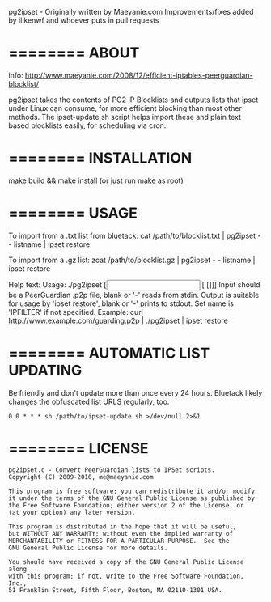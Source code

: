 pg2ipset - Originally written by Maeyanie.com 
Improvements/fixes added by ilikenwf and whoever puts in pull requests

========
ABOUT
========

info: http://www.maeyanie.com/2008/12/efficient-iptables-peerguardian-blocklist/

pg2ipset takes the contents of PG2 IP Blocklists and outputs lists that
ipset under Linux can consume, for more efficient blocking than most 
other methods. The ipset-update.sh script helps import these and
plain text based blocklists easily, for scheduling via cron.


========
INSTALLATION
========

make build && make install 
(or just run make as root)

========
USAGE
========

To import from a .txt list from bluetack:
	cat /path/to/blocklist.txt | pg2ipset - - listname | ipset restore

To import from a .gz list:
	zcat /path/to/blocklist.gz | pg2ipset - - listname | ipset restore

Help text:
	Usage: ./pg2ipset [<input> [<output> [<set name>]]]
	Input should be a PeerGuardian .p2p file, blank or '-' reads from stdin.
	Output is suitable for usage by 'ipset restore', blank or '-' prints to stdout.
	Set name is 'IPFILTER' if not specified.
	Example: curl http://www.example.com/guarding.p2p | ./pg2ipset | ipset restore

========
AUTOMATIC LIST UPDATING
========

Be friendly and don't update more than once every 24 hours. Bluetack likely
changes the obfuscated list URLS regularly, too.

```0 0 * * * sh /path/to/ipset-update.sh >/dev/null 2>&1```

========
LICENSE
========

	pg2ipset.c - Convert PeerGuardian lists to IPSet scripts.
	Copyright (C) 2009-2010, me@maeyanie.com

	This program is free software; you can redistribute it and/or modify
	it under the terms of the GNU General Public License as published by
	the Free Software Foundation; either version 2 of the License, or
	(at your option) any later version.

	This program is distributed in the hope that it will be useful,
	but WITHOUT ANY WARRANTY; without even the implied warranty of
	MERCHANTABILITY or FITNESS FOR A PARTICULAR PURPOSE.  See the
	GNU General Public License for more details.

	You should have received a copy of the GNU General Public License along
	with this program; if not, write to the Free Software Foundation, Inc.,
	51 Franklin Street, Fifth Floor, Boston, MA 02110-1301 USA.
